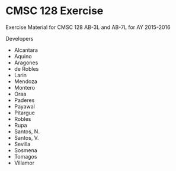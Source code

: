 # CMSC 128 Exercise

Exercise Material for CMSC 128 AB-3L and AB-7L for AY 2015-2016

Developers
* Alcantara
* Aquino
* Aragones
* de Robles
* Larin
* Mendoza
* Montero
* Oraa
* Paderes
* Payawal
* Pitargue
* Robles
* Rupa
* Santos, N.
* Santos, V.
* Sevilla
* Sosmena
* Tomagos
* Villamor
